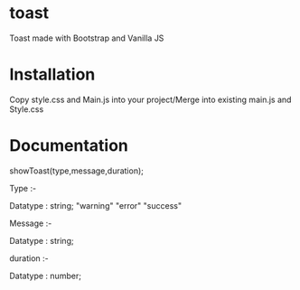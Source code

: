 # toast
Toast made with Bootstrap and Vanilla JS 

# Installation
Copy style.css and Main.js into your project/Merge into existing main.js and Style.css

# Documentation
showToast(type,message,duration);

Type :- 

  Datatype : string;
  "warning"
  "error"
  "success"
  
Message :- 

  Datatype : string;
  
duration :- 

  Datatype : number;
